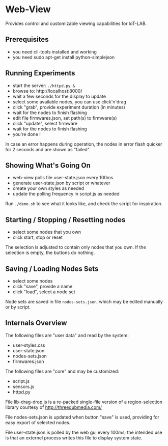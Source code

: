 Web-View
========

Provides control and customizable viewing capabilities for IoT-LAB.


Prerequisites
-------------

- you need cli-tools installed and working
- you need sudo apt-get install python-simplejson


Running Experiments
-------------------

- start the server: ``./httpd.py &``
- browse to: http://localhost:8000/ 
- wait a few seconds for the display to update
- select some available nodes, you can use click'n'drag
- click "grab", provide experiment duration (in minutes)
- wait for the nodes to finish flashing
- edit file firmwares.json, set path(s) to firmware(s)
- click "update", select firmware
- wait for the nodes to finish flashing
- you're done !

In case an error happens during operation, the nodes in error
flash quicker for 2 seconds and are shown as "failed".


Showing What's Going On
-----------------------

- web-view polls file user-state.json every 100ms
- generate user-state.json by script or whatever
- create your own styles as needed
- update the polling frequency in script.js as needed

Run ``./demo.sh`` to see what it looks like, and check the script
for inspiration.


Starting / Stopping / Resetting nodes
-------------------------------------

- select some nodes that you own
- click start, stop or reset

The selection is adjusted to contain only nodes that you own.
If the selection is empty, the buttons do nothing.


Saving / Loading Nodes Sets
---------------------------

- select some nodes
- click "save", provide a name
- click "load", select a node set

Node sets are saved in file ``nodes-sets.json``, which may be
edited manually or by script.


Internals Overview
------------------

The following files are "user data" and read by the system:
- user-styles.css
- user-state.json
- nodes-sets.json
- firmwares.json

The following files are "core" and may be customized:
- script.js
- sensors.js
- httpd.py

File lib-drag-drop.js is a re-packed single-file version of a
region-selection library courtesy of http://threedubmedia.com/

File nodes-sets.json is updated when button "save" is used,
providing for easy export of selected nodes.

File user-state.json is polled by the web gui every 100ms; the intended
use is that an externel process writes this file to display system state.

